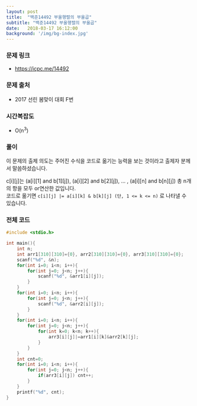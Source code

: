```yaml
---
layout: post
title:  "백준14492 부울행렬의 부울곱"
subtitle: "백준14492 부울행렬의 부울곱"
date:   2018-03-17 16:12:00
background: '/img/bg-index.jpg'
---
```


### 문제 링크
* https://icpc.me/14492

### 문제 출처
* 2017 선린 봄맞이 대회 F번

### 시간복잡도
* O(n<sup>3</sup>)

### 풀이
이 문제의 출제 의도는 주어진 수식을 코드로 옮기는 능력을 보는 것이라고 출제자 분께서 말씀하셨습니다.

c[i][j]는 (a[i][1] and b[1][j]), (a[i][2] and b[2][j]), ... , (a[i][n] and b[n][j]) 총 n개의 항을 모두 or연산한 값입니다.<br>
코드로 옮기면 `c[i][j] |= a[i][k] & b[k][j] (단, 1 <= k <= n)` 로 나타낼 수 있습니다.

### 전체 코드
```cpp
#include <stdio.h>

int main(){
	int n;
	int arr1[310][310]={0}, arr2[310][310]={0}, arr3[310][310]={0};
	scanf("%d", &n);
	for(int i=0; i<n; i++){
		for(int j=0; j<n; j++){
			scanf("%d", &arr1[i][j]);
		}
	}
	for(int i=0; i<n; i++){
		for(int j=0; j<n; j++){
			scanf("%d", &arr2[i][j]);
		}
	}
	for(int i=0; i<n; i++){
		for(int j=0; j<n; j++){
			for(int k=0; k<n; k++){
				arr3[i][j]|=arr1[i][k]&arr2[k][j];
			}
		}
	}
	int cnt=0;
	for(int i=0; i<n; i++){
		for(int j=0; j<n; j++){
			if(arr3[i][j]) cnt++;
		}
	}
	printf("%d", cnt);
}
```
